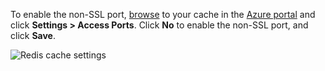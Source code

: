 To enable the non-SSL port, [browse](/documentation/articles/cache-configure/#configure-redis-cache-settings) to your cache in the [Azure portal](https://portal.azure.cn) and click **Settings > Access Ports**. Click **No** to enable the non-SSL port, and click **Save**.

![Redis cache settings](./media/redis-cache-non-ssl-port/redis-cache-non-ssl-port.png)

